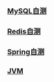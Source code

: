 ### [MySQL自测](https://github.com/guohaichen/self_testing_note/blob/main/mysql%E8%87%AA%E6%B5%8B.md)

### [Redis自测](https://github.com/guohaichen/self_testing_note/blob/main/redis%E8%87%AA%E6%B5%8B.md)

### [Spring自测](https://github.com/guohaichen/self_testing_note/blob/main/SpringFramework%E8%87%AA%E6%B5%8B.md)

### [JVM](https://github.com/guohaichen/jvm-note/blob/main/README.md)